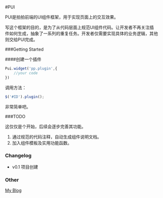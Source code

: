 #PUI

PUI是拍拍前端的UI组件框架，用于实现页面上的交互效果。

写这个框架的目的，是为了从代码层面上规范UI组件代码。让开发者不再关注插件如何生成，抽象了一系列的重复任务。开发者仅需要实现具体的业务逻辑，其他则交给PUI完成。

###Getting Started

####创建一个插件
```js
Pui.widget('pp.plugin',{
    //your code
})
```
调用方法：
```js
$('#ID').plugin();
```

非常简单吧。


###TODO

这仅仅是个开始，后续会逐步完善其功能。

1. 通过规范的代码注释，自动生成组件说明文档。
2. 加入组件模板及实用功能函数。

### Changelog
* v0.1 项目创建

### Other
[My Blog](http://www.ghugo.com)